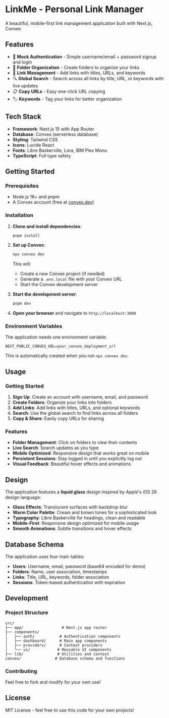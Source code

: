 # LinkMe - Personal Link Manager

A beautiful, mobile-first link management application built with Next.js, Convex

## Features

- 🔐 **Mock Authentication** - Simple username/email + password signup and login
- 📁 **Folder Organization** - Create folders to organize your links
- 🔗 **Link Management** - Add links with titles, URLs, and keywords
- 🔍 **Global Search** - Search across all links by title, URL, or keywords with live updates
- 📋 **Copy URLs** - Easy one-click URL copying
- 🏷️ **Keywords** - Tag your links for better organization

## Tech Stack

- **Framework**: Next.js 15 with App Router
- **Database**: Convex (serverless database)
- **Styling**: Tailwind CSS
- **Icons**: Lucide React
- **Fonts**: Libre Baskerville, Lora, IBM Plex Mono
- **TypeScript**: Full type safety

## Getting Started

### Prerequisites

- Node.js 18+ and pnpm
- A Convex account (free at [convex.dev](https://convex.dev))

### Installation

1. **Clone and install dependencies**:
   ```bash
   pnpm install
   ```

2. **Set up Convex**:
   ```bash
   npx convex dev
   ```
   This will:
   - Create a new Convex project (if needed)
   - Generate a `.env.local` file with your Convex URL
   - Start the Convex development server

3. **Start the development server**:
   ```bash
   pnpm dev
   ```

4. **Open your browser** and navigate to `http://localhost:3000`

### Environment Variables

The application needs one environment variable:

```env
NEXT_PUBLIC_CONVEX_URL=your_convex_deployment_url
```

This is automatically created when you run `npx convex dev`.

## Usage

### Getting Started
1. **Sign Up**: Create an account with username, email, and password
2. **Create Folders**: Organize your links into folders
3. **Add Links**: Add links with titles, URLs, and optional keywords
4. **Search**: Use the global search to find links across all folders
5. **Copy & Share**: Easily copy URLs for sharing

### Features

- **Folder Management**: Click on folders to view their contents
- **Live Search**: Search updates as you type
- **Mobile Optimized**: Responsive design that works great on mobile
- **Persistent Sessions**: Stay logged in until you explicitly log out
- **Visual Feedback**: Beautiful hover effects and animations

## Design

The application features a **liquid glass** design inspired by Apple's iOS 26 design language:

- **Glass Effects**: Translucent surfaces with backdrop blur
- **Warm Color Palette**: Cream and brown tones for a sophisticated look
- **Typography**: Libre Baskerville for headings, clean and readable
- **Mobile-First**: Responsive design optimized for mobile usage
- **Smooth Animations**: Subtle transitions and hover effects

## Database Schema

The application uses four main tables:

- **Users**: Username, email, password (base64 encoded for demo)
- **Folders**: Name, user association, timestamps
- **Links**: Title, URL, keywords, folder association
- **Sessions**: Token-based authentication with expiration

## Development

### Project Structure

```
src/
├── app/                 # Next.js app router
├── components/
│   ├── auth/           # Authentication components
│   ├── dashboard/      # Main app components
│   ├── providers/      # Context providers
│   └── ui/            # Reusable UI components
├── lib/               # Utilities and context
convex/               # Database schema and functions
```

### Contributing
Feel free to fork and modify for your own use!

## License

MIT License - feel free to use this code for your own projects!
